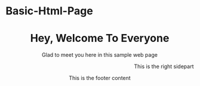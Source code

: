 # Basic-Html-Page
<!DOCTYPE HTML>
<html>
    <head>
        <title>Basic HTML Page</title>
    </head>
    <body>
      <div style="text-align: center">
        <h1>Hey, Welcome To Everyone</h1>
      </div>
      <div style="text-align: center">
        <p>Glad to meet you here in this sample web page</p>
      </div>
      <div style="text-align: right">
        <p>This is the right sidepart</p>
      </div>
      <div style="text-align: center; bottom: 0">
        <p>This is the footer content</p>
      </div>
    </body>
</html>
